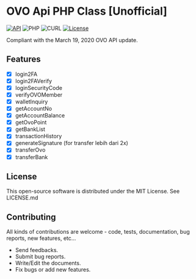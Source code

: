 # OVO Api PHP Class [Unofficial]
[![API](https://img.shields.io/badge/OVO%20API-March%2019%2C%202020-36ade1.svg)](https://www.ovo.id/features)
![PHP](https://img.shields.io/badge/php-%3E%3D7.x-8892bf.svg)
![CURL](https://img.shields.io/badge/cURL-required-green.svg)
[![License](https://poser.pugx.org/pugx/badge-poser/license)](https://github.com/namdevel/ovoid-API/blob/master/LICENSE)

Compliant with the March 19, 2020 OVO API update.

Features
------------
- [x] login2FA
- [x] login2FAVerify
- [x] loginSecurityCode
- [x] verifyOVOMember
- [x] walletInquiry
- [x] getAccountNo
- [x] getAccountBalance
- [x] getOvoPoint
- [x] getBankList
- [x] transactionHistory
- [x] generateSignature (for transfer lebih dari 2x)
- [x] transferOvo
- [x] transferBank

License
------------

This open-source software is distributed under the MIT License. See LICENSE.md

Contributing
------------

All kinds of contributions are welcome - code, tests, documentation, bug reports, new features, etc...

* Send feedbacks.
* Submit bug reports.
* Write/Edit the documents.
* Fix bugs or add new features.
